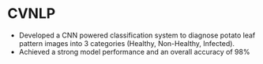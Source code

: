 # CVNLP
- Developed a CNN powered classification system to diagnose potato leaf pattern images into 3 categories (Healthy, Non-Healthy, Infected).
- Achieved a strong model performance and an overall accuracy of 98%
